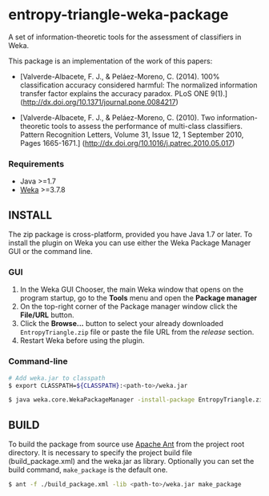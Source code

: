 # entropy-triangle-weka-package
A set of information-theoretic tools for the assessment of classifiers in Weka.

This package is an implementation of the work of this papers:

* [Valverde-Albacete, F. J., & Peláez-Moreno, C. (2014).
 100% classification accuracy considered harmful:
 The normalized information transfer factor explains the accuracy paradox.
 PLoS ONE 9(1).]
 (http://dx.doi.org/10.1371/journal.pone.0084217)
 
* [Valverde-Albacete, F. J., & Peláez-Moreno, C. (2010).
 Two information-theoretic tools to assess the performance of multi-class classifiers.
 Pattern Recognition Letters, Volume 31, Issue 12, 1 September 2010, Pages 1665-1671.]
 (http://dx.doi.org/10.1016/j.patrec.2010.05.017)

### Requirements
- Java >=1.7
- [Weka](http://www.cs.waikato.ac.nz/~ml/weka/) >=3.7.8

## INSTALL
The zip package is cross-platform, provided you have Java 1.7 or later.
To install the plugin on Weka you can use either the Weka Package Manager GUI or the command line.

### GUI
1. In the Weka GUI Chooser, the main Weka window that opens on the program startup, go to the **Tools** menu and open the **Package manager**
2. On the top-right corner of the Package manager window click the **File/URL** button.
3. Click the **Browse...** button to select your already downloaded `EntropyTriangle.zip` file or paste the file URL from the *release* section.
4. Restart Weka before using the plugin.

### Command-line
```bash
# Add weka.jar to classpath
$ export CLASSPATH=${CLASSPATH}:<path-to>/weka.jar

$ java weka.core.WekaPackageManager -install-package EntropyTriangle.zip
```

## BUILD
To build the package from source use [Apache Ant](http://ant.apache.org/) from the project root directory. 
It is necessary to specify the project build file (build_package.xml) and the weka.jar as library. 
Optionally you can set the build command, `make_package` is the default one.

```bash
$ ant -f ./build_package.xml -lib <path-to>/weka.jar make_package
```
